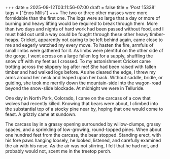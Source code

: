 +++
date = 2025-09-12T03:11:56-07:00
draft = false
title = 'Post 15338'
tags = ["Enos Mills"]
+++
The two or three other masses were more formidable than the first one. The logs were so large that a day or more of burning and heavy lifting would be required to break through them. More than two days and nights of hard work had been passed without food, and I must hold out until a way could be fought through these other heavy timber-heaps. Cricket, apparently not caring to be left behind again, came close to me and eagerly watched my every move. To hasten the fire, armfuls of small limbs were gathered for it. As limbs were plentiful on the other side of the gorge, I went across on a large fallen log for a supply, shuffling the snow off with my feet as I crossed. To my astonishment Cricket came trotting across the slippery log after me! She had been raised with fallen timber and had walked logs before. As she cleared the edge, I threw my arms around her neck and leaped upon her back. Without saddle, bridle, or guiding, she took me merrily down the mountain-side into the wagon-road beyond the snow-slide blockade. At midnight we were in Telluride.

One day in North Park, Colorado, I came on the carcass of a cow that wolves had recently killed. Knowing that bears were about, I climbed into the substantial top of a stocky pine near by, hoping that one would come to feast. A grizzly came at sundown.

The carcass lay in a grassy opening surrounded by willow-clumps, grassy spaces, and a sprinkling of low-growing, round-topped pines. When about one hundred feet from the carcass, the bear stopped. Standing erect, with his fore paws hanging loosely, he looked, listened, and carefully examined the air with his nose. As the air was not stirring, I felt that he had not, and probably would not, scent me in the treetop perch.
